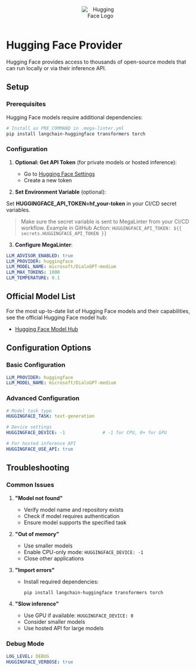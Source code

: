 <div align="center">
  <img src="https://huggingface.co/datasets/huggingface/brand-assets/resolve/main/hf-logo.png" alt="Hugging Face Logo" style="max-width: 100px; margin-bottom: 1em;" />
</div>

# Hugging Face Provider

Hugging Face provides access to thousands of open-source models that can run locally or via their inference API.

## Setup

### Prerequisites

Hugging Face models require additional dependencies:

```bash
# Install as PRE_COMMAND in .mega-linter.yml
pip install langchain-huggingface transformers torch
```

### Configuration

1. **Optional: Get API Token** (for private models or hosted inference):

   - Go to [Hugging Face Settings](https://huggingface.co/settings/tokens)
   - Create a new token

2. **Set Environment Variable** (optional):

Set **HUGGINGFACE_API_TOKEN=hf_your-token** in your CI/CD secret variables.

> Make sure the secret variable is sent to MegaLinter from your CI/CD workflow. Example in GitHub Action: `HUGGINGFACE_API_TOKEN: ${{ secrets.HUGGINGFACE_API_TOKEN }}`

3. **Configure MegaLinter**:

```yaml
LLM_ADVISOR_ENABLED: true
LLM_PROVIDER: huggingface
LLM_MODEL_NAME: microsoft/DialoGPT-medium
LLM_MAX_TOKENS: 1000
LLM_TEMPERATURE: 0.1
```

## Official Model List

For the most up-to-date list of Hugging Face models and their capabilities, see the official Hugging Face model hub:

- [Hugging Face Model Hub](https://huggingface.co/models?pipeline_tag=text-generation)

## Configuration Options

### Basic Configuration

```yaml
LLM_PROVIDER: huggingface
LLM_MODEL_NAME: microsoft/DialoGPT-medium
```

### Advanced Configuration

```yaml
# Model task type
HUGGINGFACE_TASK: text-generation

# Device settings
HUGGINGFACE_DEVICE: -1              # -1 for CPU, 0+ for GPU

# For hosted inference API
HUGGINGFACE_USE_API: true
```

## Troubleshooting

### Common Issues

1. **"Model not found"**

   - Verify model name and repository exists
   - Check if model requires authentication
   - Ensure model supports the specified task

2. **"Out of memory"**

   - Use smaller models
   - Enable CPU-only mode: `HUGGINGFACE_DEVICE: -1`
   - Close other applications

3. **"Import errors"**

   - Install required dependencies:
     ```bash
     pip install langchain-huggingface transformers torch
     ```

4. **"Slow inference"**

   - Use GPU if available: `HUGGINGFACE_DEVICE: 0`
   - Consider smaller models
   - Use hosted API for large models

### Debug Mode

```yaml
LOG_LEVEL: DEBUG
HUGGINGFACE_VERBOSE: true
```
